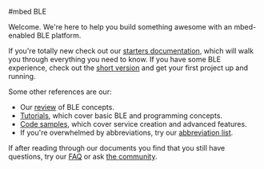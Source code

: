 #mbed BLE

Welcome. We're here to help you build something awesome with an mbed-enabled BLE platform.

If you're totally new check out our [starters documentation](GettingStarted/BeginnersIntro.md), which will walk you through everything you need to know. If you have some BLE experience, check out the [short version](GettingStarted/DevIntro.md) and get your first project up and running. 

Some other references are our:

* Our [review](InDepth/BLEInDepth.md) of BLE concepts.
* [Tutorials](GettingStarted/IntroSamples.md), which cover basic BLE and programming concepts.
* [Code samples](AdvSamples/Overview.md), which cover service creation and advanced features.
* If you're overwhelmed by abbreviations, try our [abbreviation list](Additional/Abbr.md).

If after reading through our documents you find that you still have questions, try our [FAQ](Additional/BLE_FAQ.md) or ask [the community](https://developer.mbed.org/teams/Bluetooth-Low-Energy/community/).